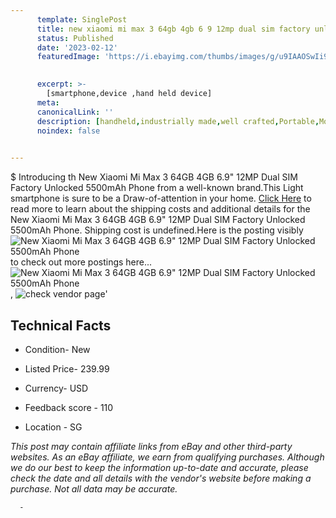 ```yaml
---
      template: SinglePost
      title: new xiaomi mi max 3 64gb 4gb 6 9 12mp dual sim factory unlocked 5500mah phone
      status: Published
      date: '2023-02-12'
      featuredImage: 'https://i.ebayimg.com/thumbs/images/g/u9IAAOSwIi9ieLNC/s-l225.jpg'
       

      excerpt: >-
        [smartphone,device ,hand held device]
      meta:
      canonicalLink: ''
      description: [handheld,industrially made,well crafted,Portable,Mobile,Compact,Convenient,Lightweight,Maneuverable,Man-portable,Miniature,Carriable,Hand-held,Light,Holdable,Transportable,Mobile device,Pocket-sized,On-the-go,Wireless,Cordless,Compact size,Convenient size, smartphone,device ,hand held device]
      noindex: false
      

---
```

$
      Introducing th New Xiaomi Mi Max 3 64GB 4GB 6.9" 12MP Dual SIM Factory Unlocked 5500mAh Phone from a well-known brand.This Light smartphone is sure to be a Draw-of-attention in your home. [Click Here](https://www.ebay.com/itm/374066393353?hash=item5718183109%3Ag%3Au9IAAOSwIi9ieLNC&mkevt=1&mkcid=1&mkrid=711-53200-19255-0&campid=%253CePNCampaignId%253E&customid=%253CreferenceId%253E&toolid=10049) to read more to learn about the shipping costs and additional details for the New Xiaomi Mi Max 3 64GB 4GB 6.9" 12MP Dual SIM Factory Unlocked 5500mAh Phone. Shipping cost is undefined.Here is the posting visibly ![New Xiaomi Mi Max 3 64GB 4GB 6.9" 12MP Dual SIM Factory Unlocked 5500mAh Phone](https://i.ebayimg.com/thumbs/images/g/u9IAAOSwIi9ieLNC/s-l225.jpg) to check out more postings here... ![New Xiaomi Mi Max 3 64GB 4GB 6.9" 12MP Dual SIM Factory Unlocked 5500mAh Phone](https://i.ebayimg.com/images/g/u9IAAOSwIi9ieLNC/s-l960.jpg), ![check vendor page](https://origin-galleryplus.ebayimg.com/ws/web/374066393353_2_0_1/225x225.jpg,https://origin-galleryplus.ebayimg.com/ws/web/374066393353_3_0_1/225x225.jpg,https://origin-galleryplus.ebayimg.com/ws/web/374066393353_4_0_1/225x225.jpg,https://origin-galleryplus.ebayimg.com/ws/web/374066393353_5_0_1/225x225.jpg,https://origin-galleryplus.ebayimg.com/ws/web/374066393353_6_0_1/225x225.jpg)'

      

 ## Technical Facts 



     
      

 - Condition- New 


      

 - Listed Price- 239.99 


      

 - Currency- USD 


      

 - Feedback score - 110 


      

 - Location - SG 


      
      

 *_This post may contain affiliate links from eBay and other third-party websites. As an eBay affiliate, we earn from qualifying purchases. Although we do our best to keep the information up-to-date and accurate, please check the date and all details with the vendor's website before making a purchase. Not all data may be accurate._*




      -
